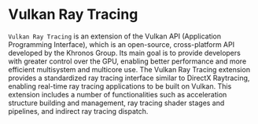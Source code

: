 # Vulkan Ray Tracing

`Vulkan Ray Tracing` is an extension of the Vulkan API (Application Programming Interface), which is an open-source, cross-platform API developed by the Khronos Group. Its main goal is to provide developers with greater control over the GPU, enabling better performance and more efficient multisystem and multicore use. The Vulkan Ray Tracing extension provides a standardized ray tracing interface similar to DirectX Raytracing, enabling real-time ray tracing applications to be built on Vulkan. This extension includes a number of functionalities such as acceleration structure building and management, ray tracing shader stages and pipelines, and indirect ray tracing dispatch.
